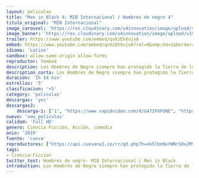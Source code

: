 ```yaml
---
layout: peliculas
title: "Men in Black 4: MIB Internacional / Hombres de negro 4"
titulo_original: "MIB Internacional"
image_carousel: 'https://res.cloudinary.com/u4innovation/image/upload/v1560568717/menyblack-2019-poster-min_q2uxot.jpg'
image_banner: 'https://res.cloudinary.com/u4innovation/image/upload/v1560568718/menybla-2019-banner-min_pvrzrx.jpg'
trailer: https://www.youtube.com/embed/qvXzEhXujxA
embed: https://www.youtube.com/embed/qvXzEhXujxA?rel=0&amp;hd=1&border=0&wmode=opaque&enablejsapi=1&modestbranding=1&controls=1&showinfo=1
idioma: 'Latino'
sandbox: allow-same-origin allow-forms
reproductor: fembed
description: Los Hombres de Negro siempre han protegido la Tierra de la escoria del universo. En esta nueva aventura, se enfrentarán a su mayor amenaza hasta la fecha, el topo en la organización MIB. Adaptación cinematográfica de los cómics de Lowell Cunningham
description_corta: Los Hombres de Negro siempre han protegido la Tierra de la escoria del universo. En esta nueva aventura, se enfrentarán a su mayor amenaza hasta la fecha, el topo en la organización MIB. Adaptación cinematográfica de los cómics de Lowell Cunningham
duracion: '1h 54 min'
estrellas: '5'
clasificacion: '+5'
category: 'peliculas'
descargas: 'yes'
descargas2:
    descarga-1: ["1", "https://www.rapidvideo.com/d/G472F6FONE", "https://www.google.com/s2/favicons?domain=openload.co","OpenLoad","https://res.cloudinary.com/imbriitneysam/image/upload/v1541473684/mexico.png", "Latino", "TS-Screener"]
nuevo: 'new_peliculas'
calidad: 'Full HD'
genero: Ciencia Ficción, Acción, comedia
anio: '2019'
fuente: 'cueva'
reproductores: ["https://api.cuevana3.io/rr/gd.php?h=ek5lbm9xYWNrS0xJMVp5b21KREk0dFBLbjVkaHhkRGdrOG1jbnBpUnhhS1YxSWQ5bzV1MnpaV3BvV1dqMWFiZnk5cUJkNnVXbHNxWHo2bDBsNjdIdktpU3FadVkyUT09"]
tags:
- Ciencia-Ficcion
twitter_text: Hombres de negro- MIB Internacional / Men in Black
introduction: Los Hombres de Negro siempre han protegido la Tierra de la escoria del universo. En esta nueva aventura, se enfrentarán a su mayor amenaza hasta la fecha, el topo en la organización MIB. Adaptación cinematográfica de los cómics de Lowell Cunningham
---
```



 







